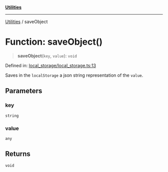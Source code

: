 [**Utilities**](../README.md)

***

[Utilities](../README.md) / saveObject

# Function: saveObject()

> **saveObject**(`key`, `value`): `void`

Defined in: [local\_storage/local\_storage.ts:13](https://github.com/noobiept/utilities/blob/786efe35015e1a6c21914057e8b0d5fc10429d8e/source/local_storage/local_storage.ts#L13)

Saves in the `localStorage` a json string representation of the `value`.

## Parameters

### key

`string`

### value

`any`

## Returns

`void`

